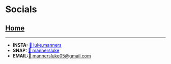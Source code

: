 
# Socials
## [Home](index)
---------------
- <strong>INSTA:</strong> <a href="https://www.instagram.com/luke.manners/" style="color:blue">📸 luke.manners</a><br>
- <strong>SNAP:</strong> <a href="https://www.snapchat.com/add/mannersluke"  style="color:blue">👻 mannersluke</a><br>
- <strong>EMAIL:</strong><a href="mailto:mannersluke05@gmail.com">📧 mannersluke05@gmail.com</a><br>

